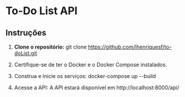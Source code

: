 # To-Do List API

## Instruções

1. **Clone o repositório:**
   git clone https://github.com/lhenriquesf/to-doList.git

2. Certifique-se de ter o Docker e o Docker Compose instalados.

3. Construa e inicie os serviços:
    docker-compose up --build

4. Acesse a API:
    A API estará disponível em http://localhost:8000/api/

